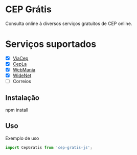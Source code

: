 # CEP Grátis

Consulta online à diversos serviços gratuitos de CEP online.

# Serviços suportados

- [x] [ViaCep](https://viacep.com.br/)
- [x] [CepLa](http://cep.la/)
- [x] [WebMania](https://webmaniabr.com/docs/rest-api-cep-ibge/)
- [x] [WideNet](https://apps.widenet.com.br/busca-cep/api-de-consulta)
- [ ] Correios

## Instalação

npm install

## Uso

Exemplo de uso

```typescript
import CepGratis from 'cep-gratis-js';

```